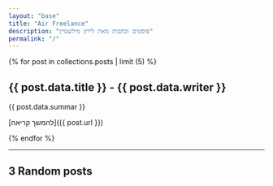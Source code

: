 ```yaml
---
layout: "base"
title: "Air Freelance"
description: "פוסטים וכתבות מאת לירון מילשטיין"
permalink: "/"
---
```


{% for post in collections.posts | limit (5) %}
<article>

## {{ post.data.title }} - {{ post.data.writer }}
{{ post.data.summar }}

[להמשך קריאה]({{ post.url }})
</article>
{% endfor %}

<hr>

<article>

## 3 Random posts

<script type="text/javascript">
    var randomIndexUsed = [];
    var counter = 0;
    var numberOfPosts = 3;

    while (counter < numberOfPosts)
    {
        var randomIndex;
        var postHREF;
        var postTitle;

        randomIndex = Math.floor(Math.random() * postsHREF.length);

        if (randomIndexUsed.indexOf(randomIndex) == "-1")
        {
            postHREF = postsHREF[randomIndex];
            postTitle = postsTitle[randomIndex];

            if (counter == (numberOfPosts - 1))
            {
                document.write('<ul><li><a href="' + postHREF + '">' + postTitle + '</a></li></ul>');
            }
            else
            {
                document.write('<h5><a href="' + postHREF + '">' + postTitle + '</a></h5>');
            }

            randomIndexUsed.push(randomIndex);

            counter++;
        }
    }
</script>
</article>

